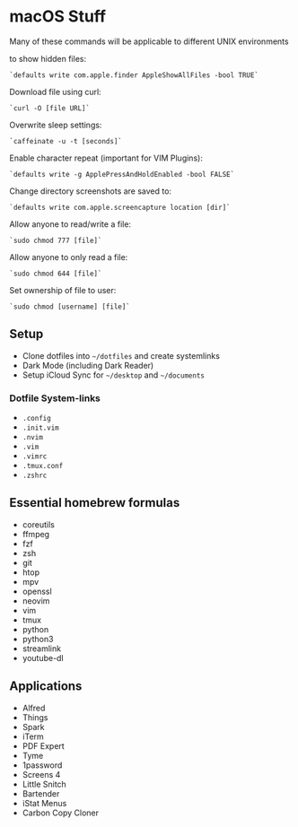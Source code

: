 # macOS Stuff

Many of these commands will be applicable to different UNIX environments

to show hidden files:

    `defaults write com.apple.finder AppleShowAllFiles -bool TRUE` 


Download file using curl:

    `curl -O [file URL]` 


Overwrite sleep settings:

    `caffeinate -u -t [seconds]` 


Enable character repeat (important for VIM Plugins):

    `defaults write -g ApplePressAndHoldEnabled -bool FALSE` 


Change directory screenshots are saved to:

    `defaults write com.apple.screencapture location [dir]` 


Allow anyone to read/write a file:

    `sudo chmod 777 [file]`


Allow anyone to only read a file:

    `sudo chmod 644 [file]`


Set ownership of file to user:

    `sudo chmod [username] [file]`



## Setup
- Clone dotfiles into `~/dotfiles` and create systemlinks
- Dark Mode (including Dark Reader)
- Setup iCloud Sync for `~/desktop` and `~/documents`


### Dotfile System-links
- `.config`
- `.init.vim`
- `.nvim`
- `.vim`
- `.vimrc`
- `.tmux.conf`
- `.zshrc`

## Essential homebrew formulas
- coreutils
- ffmpeg
- fzf
- zsh
- git
- htop
- mpv
- openssl
- neovim
- vim
- tmux
- python
- python3
- streamlink
- youtube-dl


## Applications
- Alfred
- Things
- Spark
- iTerm
- PDF Expert
- Tyme
- 1password
- Screens 4
- Little Snitch
- Bartender
- iStat Menus
- Carbon Copy Cloner

